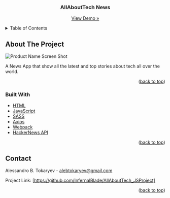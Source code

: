 <!-- Improved compatibility of back to top link: See: https://github.com/othneildrew/Best-README-Template/pull/73 -->

<a name="readme-top"></a>

<!--
*** Thanks for checking out the Best-README-Template. If you have a suggestion
*** that would make this better, please fork the repo and create a pull request
*** or simply open an issue with the tag "enhancement".
*** Don't forget to give the project a star!
*** Thanks again! Now go create something AMAZING! :D
-->

<!-- PROJECT SHIELDS -->
<!--
*** I'm using markdown "reference style" links for readability.
*** Reference links are enclosed in brackets [ ] instead of parentheses ( ).
*** See the bottom of this document for the declaration of the reference variables
*** for contributors-url, forks-url, etc. This is an optional, concise syntax you may use.
*** https://www.markdownguide.org/basic-syntax/#reference-style-links
-->

<!-- PROJECT LOGO -->
<br />
<div align="center">

<h3 align="center">AllAboutTech News</h3>

  <p align="center">
    <a href="https://snazzy-piroshki-c04e4d.netlify.app">View Demo »</a>
  </p>
</div>

<!-- TABLE OF CONTENTS -->
<details>
  <summary>Table of Contents</summary>
  <ol>
    <li>
      <a href="#about-the-project">About The Project</a>
      <ul>
        <li><a href="#built-with">Built With</a></li>
      </ul>
    </li>
    <li><a href="#contact">Contact</a></li>
  </ol>
</details>

<!-- ABOUT THE PROJECT -->

## About The Project

![Product Name Screen Shot][product-screenshot]

A News App that show all the latest and top stories about tech all over the world.

<p align="right">(<a href="#readme-top">back to top</a>)</p>

### Built With

- <a href="https://developer.mozilla.org/en-US/docs/Web/HTML">HTML</a>
- <a href="https://javascript.info">JavaScript</a>
- <a href="https://www.google.com/url?sa=t&rct=j&q=&esrc=s&source=web&cd=&cad=rja&uact=8&ved=2ahUKEwiZxd2mmcT5AhWlVvEDHS-xAwwQFnoECBMQAQ&url=https%3A%2F%2Fsass-lang.com%2F&usg=AOvVaw0p_IRgLEbIPRGWtlW7Wph8">SASS</a>
- <a href="https://axios-http.com/docs/intro">Axios</a>
- <a href="https://webpack.js.org">Webpack</a>
- <a href="https://github.com/HackerNews/API">HackerNews API</a>


<p align="right">(<a href="#readme-top">back to top</a>)</p>

## Contact

Alessandro B. Tokaryev - alebtokaryev@gmail.com

Project Link: [https://github.com/InfernalBlade/AllAboutTech_JSProject]

<p align="right">(<a href="#readme-top">back to top</a>)</p>

<!-- MARKDOWN LINKS & IMAGES -->

[product-screenshot]: https://i.imgur.com/blDdTtx.png
